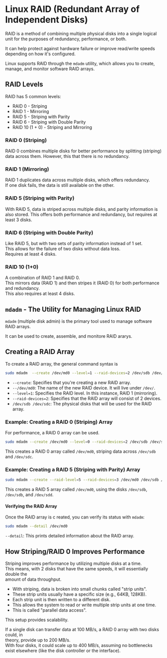 
# Linux RAID (Redundant Array of Independent Disks)  
RAID is a method of combining multiple physical disks into a single logical unit for 
the purposes of redundancy, performance, or both.  

It can help protect against hardware failure or improve read/write speeds depending on how it's configured.  

Linux supports RAID through the `mdadm` utility, which allows you to create, manage, and monitor software RAID arrays.  


## RAID Levels  
RAID has 5 common levels:  
* RAID 0 - Striping 
* RAID 1 - Mirroring  
* RAID 5 - Striping with Parity 
* RAID 6 - Striping with Double Parity  
* RAID 10 (1 + 0) - Striping and Mirroring  

### RAID 0 (Striping)  
RAID 0 combines multiple disks for better performance by splitting (striping) data across them. 
However, this that there is no redundancy.  



### RAID 1 (Mirroring)  
RAID 1 duplicates data across multiple disks, which offers redundancy.  
If one disk fails, the data is still available on the other.  

### RAID 5 (Striping with Parity)  
With RAID 5, data is striped across multiple disks, and parity information is also stored. 
This offers both performance and redundancy, but requires at least 3 disks.  

### RAID 6 (Striping with Double Parity)  
Like RAID 5, but with two sets of parity information instead of 1 set.  
This allows for the failure of two disks without data loss.  
Requires at least 4 disks.  

### RAID 10 (1+0)  
A combination of RAID 1 and RAID 0.  
This mirrors data (RAID 1) and then stripes it (RAID 0) for both performance and redundancy.  
This also requires at least 4 disks.  



## `mdadm` - The Utility for Managing Linux RAID  
`mdadm` (multiple disk admin) is the primary tool used to manage software RAID arrays.  

It can be used to create, assemble, and monitore RAID ararys.  

## Creating a RAID Array  
To create a RAID array, the general command syntax is  
```bash  
sudo mdadm  --create /dev/md0 --level=1 --raid-devices=2 /dev/sdb /dev/sdc  
```
* `--create`: Specifies that you're creating a new RAID array.  
* `--/dev/md0`: The name of the new RAID device. It will live under `/dev/`.  
* `--level=1`: Specifies the RAID level. In this instance, RAID 1 (mirroring).  
* `--raid-devices=2`: Specifies that the RAID array will consist of 2 devices.  
* `/dev/sdb /dev/sdc`: The physical disks that will be used for the RAID array.  

### Example: Creating a RAID 0 (Striping) Array  
For performance, a RAID 0 array can be used.  
```bash  
sudo mdadm --create /dev/md0 --level=0 --raid-devices=2 /dev/sdb /dev/sdc  
```
This creates a RAID 0 array called `/dev/md0`, striping data across `/dev/sdb` and `/dev/sdc`.  


### Example: Creating a RAID 5 (Striping with Parity) Array  

```bash  
sudo mdadm --create --raid-level=5 --raid-devices=3 /dev/md0 /dev/sdb /dev/sdc /dev/sdd
```
This creates a RAID 5 array called `/dev/md0`, using the disks `/dev/sdb`, `/dev/sdb`, and `/dev/sdd`.  

#### Verifying the RAID Array
Once the RAID array is c reated, you can verify its status with `mdadm`:
```bash
sudo mdadm --detail /dev/md0
```
`--detail`: This prints detailed information about the RAID array.  


## How Striping/RAID 0 Improves Performance  
Striping improves performance by utilizing multiple disks at a time.  
This means, with 2 disks that have the same speeds, it will essentially double the  
amount of data throughput.  

* With striping, data is broken into small chunks called "strip units".  
* These strip units usually have a specific size (e.g., 64KB, 128KB).  
* Each strip unit is then written to a different disk.  
* This allows the system to read or write multiple strip units at one time.  
* This is called "parallel data access".  

This setup provides scalability.  
 
If a single disk can transfer data at 100 MB/s, a RAID 0 array with two disks could, in  
theory, provide up to 200 MB/s.  
With four disks, it could scale up to 400 MB/s, assuming no bottlenecks exist 
elsewhere (like the disk controller or the interface).  




